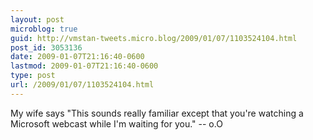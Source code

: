 ```yaml
---
layout: post
microblog: true
guid: http://vmstan-tweets.micro.blog/2009/01/07/1103524104.html
post_id: 3053136
date: 2009-01-07T21:16:40-0600
lastmod: 2009-01-07T21:16:40-0600
type: post
url: /2009/01/07/1103524104.html
---
```

My wife says "This sounds really familiar except that you're watching a Microsoft webcast while I'm waiting for you." -- o.O
